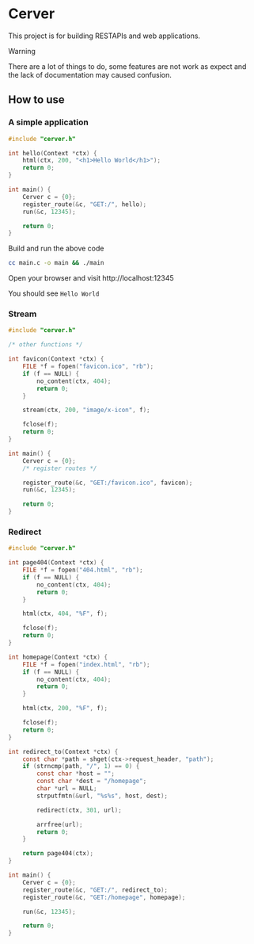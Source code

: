# Cerver

This project is for building RESTAPIs and web applications.

> [!WARNING]
> There are a lot of things to do, some features are not work as expect and the lack of documentation may caused confusion.

## How to use

### A simple application

``` c
#include "cerver.h"

int hello(Context *ctx) {
	html(ctx, 200, "<h1>Hello World</h1>");
	return 0;
}

int main() {
    Cerver c = {0};
    register_route(&c, "GET:/", hello);
    run(&c, 12345);

    return 0;
}
```

Build and run the above code

``` bash
cc main.c -o main && ./main
```

Open your browser and visit http://localhost:12345

You should see `Hello World`

### Stream

``` c
#include "cerver.h"

/* other functions */

int favicon(Context *ctx) {
	FILE *f = fopen("favicon.ico", "rb");
	if (f == NULL) {
		no_content(ctx, 404);
		return 0;
	}

	stream(ctx, 200, "image/x-icon", f);

	fclose(f);
	return 0;
}

int main() {
    Cerver c = {0};
    /* register routes */

    register_route(&c, "GET:/favicon.ico", favicon);
    run(&c, 12345);

    return 0;
}
```

### Redirect

``` c
#include "cerver.h"

int page404(Context *ctx) {
	FILE *f = fopen("404.html", "rb");
	if (f == NULL) {
		no_content(ctx, 404);
		return 0;
	}

	html(ctx, 404, "%F", f);

	fclose(f);
	return 0;
}

int homepage(Context *ctx) {
	FILE *f = fopen("index.html", "rb");
	if (f == NULL) {
		no_content(ctx, 404);
		return 0;
	}

	html(ctx, 200, "%F", f);

	fclose(f);
	return 0;
}

int redirect_to(Context *ctx) {
	const char *path = shget(ctx->request_header, "path");
	if (strncmp(path, "/", 1) == 0) {
		const char *host = "";
		const char *dest = "/homepage";
		char *url = NULL;
		strputfmtn(&url, "%s%s", host, dest);

		redirect(ctx, 301, url);

		arrfree(url);
		return 0;
	}

	return page404(ctx);
}

int main() {
    Cerver c = {0};
	register_route(&c, "GET:/", redirect_to);
	register_route(&c, "GET:/homepage", homepage);

    run(&c, 12345);

    return 0;
}
```
